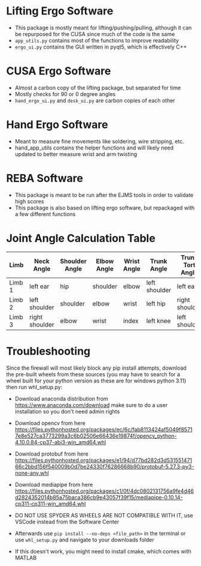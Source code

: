 # Lifting Ergo Software 
- This package is mostly meant for lifting/pushing/pulling, although it can be repurposed for the CUSA since much of the code is the same
- `app_utils.py` contains most of the functions to improve readability
- `ergo_ui.py` contains the GUI written in pyqt5, which is effectively C++
# CUSA Ergo Software
- Almost a carbon copy of the lifting package, but separated for time
- Mostly checks for 90 or 0 degree angles
-  `hand_ergo_ui.py` and `desk_ui.py` are carbon copies of each other
# Hand Ergo Software
- Meant to measure fine movements like soldering, wire stripping, etc.
- hand_app_utils contains the helper functions and will likely need updated to better measure wrist and arm twisting
# REBA Software
- This package is meant to be run after the EJMS tools in order to validate high scores
- This package is also based on lifting ergo software, but repackaged with a few different functions


# Joint Angle Calculation Table
| Limb   | Neck Angle        | Shoulder Angle | Elbow Angle   | Wrist Angle | Trunk  Angle      | Trunk Tort Angle   | Leg  Angle  | 
|--------|--------------|----------|---------|-------|--------------|---------------|-------|
| Limb 1 | left ear     | hip      | shoulder| elbow | left shoulder| left ear      | hip   |
| Limb 2 | left shoulder| shoulder | elbow   | wrist | left hip     | right shoulder| knee  |
| Limb 3 |right shoulder| elbow    | wrist   | index | left knee    | left shoulder | ankle |
# Troubleshooting
Since the firewall will most likely block any pip install attempts, download the pre-built wheels from these sources (you may have to search for a wheel built for your python version as these are for windows python 3.11) then run whl_setup.py:
- Download anaconda distribution from https://www.anaconda.com/download make sure to do a user installation so you don't need admin rights
- Download opencv from here https://files.pythonhosted.org/packages/ec/6c/fab8113424af5049f85717e8e527ca3773299a3c6b02506e66436e19874f/opencv_python-4.10.0.84-cp37-abi3-win_amd64.whl
- Download protobuf from here https://files.pythonhosted.org/packages/e1/94/d77bd282d3d53155147166c2bbd156f540009b0d7be24330f76286668b90/protobuf-5.27.3-py3-none-any.whl
- Download mediapipe from here https://files.pythonhosted.org/packages/c1/0f/4dc0802131756a9fe4d46d2824352014b85a75baca386cb9e43057f39f15/mediapipe-0.10.14-cp311-cp311-win_amd64.whl

- DO NOT USE SPYDER AS WHEELS ARE NOT COMPATIBLE WITH IT, use VSCode instead from the Software Center
- Afterwards use `pip install --no-deps <file_path>` in the terminal or use `whl_setup.py` and navigate to your downloads folder
- If this doesn't work, you might need to install cmake, which comes with MATLAB 

